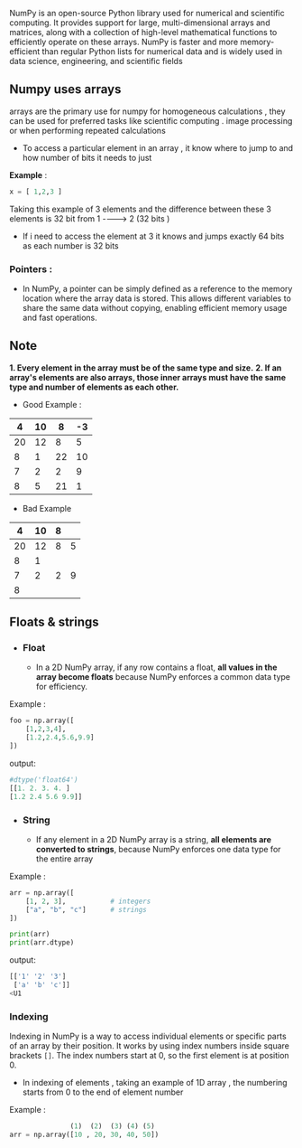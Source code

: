 NumPy is an open-source Python library used for numerical and scientific computing. It provides support for large, multi-dimensional arrays and matrices, along with a collection of high-level mathematical functions to efficiently operate on these arrays. NumPy is faster and more memory-efficient than regular Python lists for numerical data and is widely used in data science, engineering, and scientific fields


## Numpy uses arrays 

arrays are the primary use for numpy for homogeneous calculations , they can  be used for preferred tasks like scientific computing . image processing or when performing repeated calculations 

- To access a particular element in an array , it know where to jump to and how number of bits it needs to just 

**Example** :
```python
x = [ 1,2,3 ]
```

Taking this example of 3 elements and the difference between these 3 elements is 32 bit 
from 1 ----> 2 (32 bits )
- If i need to access the element at 3 it knows and jumps exactly 64 bits as each number is 32 bits 


### Pointers : 
- In NumPy, a pointer can be simply defined as a reference to the memory location where the array data is stored. This allows different variables to share the same data without copying, enabling efficient memory usage and fast operations.



## Note
**1. Every element in the array must be of the same type and size.**
**2. If an array's elements are also arrays, those inner arrays must have the same type and number of elements as each other.**

- Good Example :

|  4 | 10 |  8 | -3 |
|----|----|----|----|
| 20 | 12 |  8 |  5 |
|  8 |  1 | 22 | 10 |
|  7 |  2 |  2 |  9 |
|  8 |  5 | 21 |  1 |

- Bad Example 

|  4 | 10 |  8 |    |
|----|----|----|----|
| 20 | 12 |  8 |  5 |
|  8 |  1 |    |    |
|  7 |  2 |  2 |  9 |
|  8 |    |    |    |



## Floats & strings 

- ### Float
	- In a 2D NumPy array, if any row contains a float, **all values in the array become floats** because NumPy enforces a common data type for efficiency.

Example :

```python
foo = np.array([
	[1,2,3,4],
	[1.2,2.4,5.6,9.9]
])
```

output:
```python
#dtype('float64')
[[1. 2. 3. 4. ] 
[1.2 2.4 5.6 9.9]] 
```

- ### String
	- If any element in a 2D NumPy array is a string, **all elements are converted to strings**, because NumPy enforces one data type for the entire array

Example :

```python
arr = np.array([
    [1, 2, 3],           # integers
    ["a", "b", "c"]      # strings
])

print(arr)
print(arr.dtype)
```

output:
```python
[['1' '2' '3']
 ['a' 'b' 'c']]
<U1
```



### Indexing 

Indexing in NumPy is a way to access individual elements or specific parts of an array by their position. It works by using index numbers inside square brackets `[]`. The index numbers start at 0, so the first element is at position 0.

- In indexing of elements , taking an example of 1D array , the numbering starts from 0 to the end of element number 

Example :

```python
			   (1)  (2)  (3) (4) (5)
arr = np.array([10 , 20, 30, 40, 50])
```


